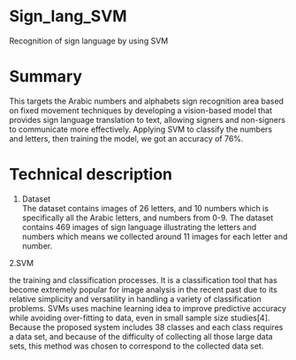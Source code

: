 # Sign_lang_SVM
Recognition of sign language by using SVM

# Summary
This targets the Arabic numbers and alphabets sign recognition area based on fixed movement techniques by developing a vision-based model that provides sign language translation to text, allowing signers and non-signers to communicate more effectively. Applying SVM to classify the numbers and letters, then training the model, we got an accuracy of 76%.



# Technical description
1. Dataset  
The dataset contains images of 26 letters, and 10 numbers which is specifically all the Arabic letters, and numbers from 0-9. The dataset contains 469 images of sign language illustrating the letters and numbers which means we collected around 11 images for each letter and number.

2.SVM

the  training  and  classification  processes. It is a classification tool that has become extremely popular for image analysis in the recent past due to its relative simplicity and versatility in handling a variety of classification problems. SVMs uses machine learning idea to improve predictive accuracy while avoiding over-fitting to data, even in small sample size studies[4]. Because the proposed system includes 38 classes and each class requires a data set, and because of the difficulty of collecting all those large data sets, this method was chosen to correspond to the collected data set. 



